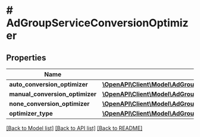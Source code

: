 # # AdGroupServiceConversionOptimizer

## Properties

Name | Type | Description | Notes
------------ | ------------- | ------------- | -------------
**auto_conversion_optimizer** | [**\OpenAPI\Client\Model\AdGroupServiceAutoConversionOptimizer**](AdGroupServiceAutoConversionOptimizer.md) |  | [optional]
**manual_conversion_optimizer** | [**\OpenAPI\Client\Model\AdGroupServiceManualConversionOptimizer**](AdGroupServiceManualConversionOptimizer.md) |  | [optional]
**none_conversion_optimizer** | [**\OpenAPI\Client\Model\AdGroupServiceNoneConversionOptimizer**](AdGroupServiceNoneConversionOptimizer.md) |  | [optional]
**optimizer_type** | [**\OpenAPI\Client\Model\AdGroupServiceOptimizerType**](AdGroupServiceOptimizerType.md) |  | [optional]

[[Back to Model list]](../../README.md#models) [[Back to API list]](../../README.md#endpoints) [[Back to README]](../../README.md)
